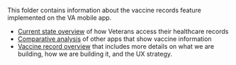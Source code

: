 
This folder contains information about the vaccine records feature implemented on the VA mobile app.

- [Current state overview](https://github.com/department-of-veterans-affairs/va.gov-team/blob/master/products/va-mobile-app/features/vaccine-record/Health%20Records%20Current%20State.pdf) of how Veterans access their healthcare records 
- [Comparative analysis](https://github.com/department-of-veterans-affairs/va.gov-team/blob/master/products/va-mobile-app/features/vaccine-record/VA%20Mobile%20Comparative%20Analysis_%20Vaccine%20Records.pdf) of other apps that show vaccine information
- [Vaccine record overview](https://github.com/department-of-veterans-affairs/va.gov-team/blob/master/products/va-mobile-app/features/vaccine-record/Vaccine%20Records%20Overview%20.pdf) that includes more details on what we are building, how we are building it, and the UX strategy. 
